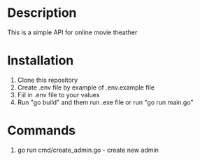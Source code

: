 # Description

This is a simple API for online movie theather

# Installation
1. Clone this repository
2. Create .env file by example of .env.example file
3. Fiil in .env file to your values
4. Run "go build" and them run .exe file or run "go run main.go"

# Commands 
1. go run cmd/create_admin.go - create new admin
